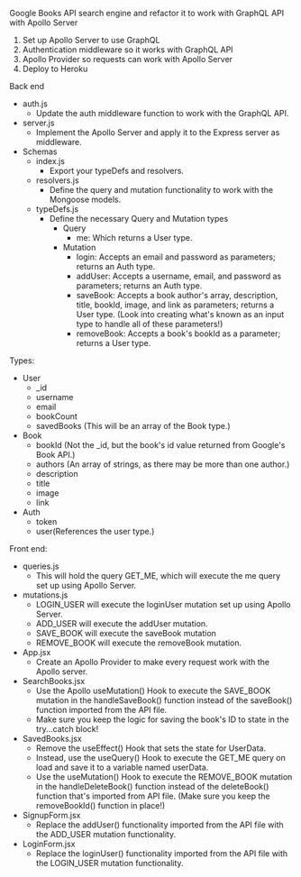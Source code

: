 Google Books API search engine and refactor it to work with GraphQL API with Apollo Server

1. Set up Apollo Server to use GraphQL
2. Authentication middleware so it works with GraphQL API
3. Apollo Provider so requests can work with Apollo Server
4. Deploy to Heroku

Back end
  + auth.js
    + Update the auth middleware function to work with the GraphQL API.
  + server.js
    + Implement the Apollo Server and apply it to the Express server as middleware.
  + Schemas
    + index.js
      + Export your typeDefs and resolvers.
    + resolvers.js
      + Define the query and mutation functionality to work with the Mongoose models.
    + typeDefs.js
      + Define the necessary Query and Mutation types
        + Query
          - me: Which returns a User type.
        + Mutation
          - login: Accepts an email and password as parameters; returns an Auth type.
          - addUser: Accepts a username, email, and password as parameters; returns an Auth type.
          - saveBook: Accepts a book author's array, description, title, bookId, image, and link as parameters; returns a User type. (Look into creating what's known as an input type to handle all of these parameters!)
          - removeBook: Accepts a book's bookId as a parameter; returns a User type.

Types:
  + User
    - _id
    - username
    - email
    - bookCount
    - savedBooks (This will be an array of the Book type.)
  + Book
    - bookId (Not the _id, but the book's id value returned from Google's Book API.)
    - authors (An array of strings, as there may be more than one author.)
    - description
    - title
    - image
    - link
  + Auth
    - token
    - user(References the user type.)

Front end:
  + queries.js
    + This will hold the query GET_ME, which will execute the me query set up using Apollo Server.
  + mutations.js
    + LOGIN_USER will execute the loginUser mutation set up using Apollo Server.
    + ADD_USER will execute the addUser mutation.
    - SAVE_BOOK will execute the saveBook mutation
    + REMOVE_BOOK will execute the removeBook mutation.
  + App.jsx
    + Create an Apollo Provider to make every request work with the Apollo server.
  + SearchBooks.jsx
    + Use the Apollo useMutation() Hook to execute the SAVE_BOOK mutation in the handleSaveBook() function instead of the saveBook() function imported from the API file.
    + Make sure you keep the logic for saving the book's ID to state in the try...catch block!
  + SavedBooks.jsx
    + Remove the useEffect() Hook that sets the state for UserData.
    + Instead, use the useQuery() Hook to execute the GET_ME query on load and save it to a variable named userData.
    + Use the useMutation() Hook to execute the REMOVE_BOOK mutation in the handleDeleteBook() function instead of the deleteBook() function that's imported from API file. (Make sure you keep the removeBookId() function in place!)
  + SignupForm.jsx
    + Replace the addUser() functionality imported from the API file with the ADD_USER mutation functionality.
  + LoginForm.jsx
    + Replace the loginUser() functionality imported from the API file with the LOGIN_USER mutation functionality.

